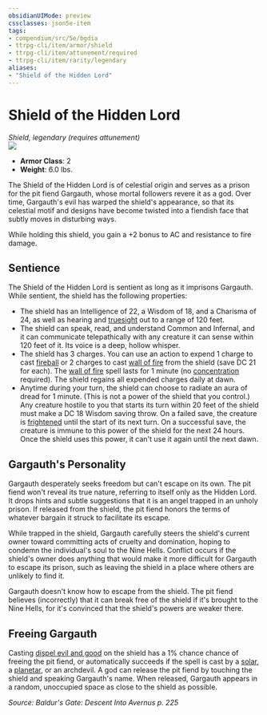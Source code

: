 ```yaml
---
obsidianUIMode: preview
cssclasses: json5e-item
tags:
- compendium/src/5e/bgdia
- ttrpg-cli/item/armor/shield
- ttrpg-cli/item/attunement/required
- ttrpg-cli/item/rarity/legendary
aliases: 
- "Shield of the Hidden Lord"
---
```

# Shield of the Hidden Lord
*Shield, legendary (requires attunement)*  
![](/3-Mechanics/CLI/items/img/shield-of-the-hidden-lord.webp#right)  

- **Armor Class**: 2
- **Weight**: 6.0 lbs.

The Shield of the Hidden Lord is of celestial origin and serves as a prison for the pit fiend Gargauth, whose mortal followers revere it as a god. Over time, Gargauth's evil has warped the shield's appearance, so that its celestial motif and designs have become twisted into a fiendish face that subtly moves in disturbing ways.

While holding this shield, you gain a +2 bonus to AC and resistance to fire damage.

## Sentience

The Shield of the Hidden Lord is sentient as long as it imprisons Gargauth. While sentient, the shield has the following properties:

- The shield has an Intelligence of 22, a Wisdom of 18, and a Charisma of 24, as well as hearing and [truesight](/3-Mechanics/CLI/rules/senses.md#truesight) out to a range of 120 feet.  
- The shield can speak, read, and understand Common and Infernal, and it can communicate telepathically with any creature it can sense within 120 feet of it. Its voice is a deep, hollow whisper.  
- The shield has 3 charges. You can use an action to expend 1 charge to cast [fireball](/3-Mechanics/CLI/spells/fireball.md) or 2 charges to cast [wall of fire](/3-Mechanics/CLI/spells/wall-of-fire.md) from the shield (save DC 21 for each). The [wall of fire](/3-Mechanics/CLI/spells/wall-of-fire.md) spell lasts for 1 minute (no [concentration](/3-Mechanics/CLI/rules/conditions.md#concentration) required). The shield regains all expended charges daily at dawn.  
- Anytime during your turn, the shield can choose to radiate an aura of dread for 1 minute. (This is not a power of the shield that you control.) Any creature hostile to you that starts its turn within 20 feet of the shield must make a DC 18 Wisdom saving throw. On a failed save, the creature is [frightened](/3-Mechanics/CLI/rules/conditions.md#frightened) until the start of its next turn. On a successful save, the creature is immune to this power of the shield for the next 24 hours. Once the shield uses this power, it can't use it again until the next dawn.  

## Gargauth's Personality

Gargauth desperately seeks freedom but can't escape on its own. The pit fiend won't reveal its true nature, referring to itself only as the Hidden Lord. It drops hints and subtle suggestions that it is an angel trapped in an unholy prison. If released from the shield, the pit fiend honors the terms of whatever bargain it struck to facilitate its escape.

While trapped in the shield, Gargauth carefully steers the shield's current owner toward committing acts of cruelty and domination, hoping to condemn the individual's soul to the Nine Hells. Conflict occurs if the shield's owner does anything that would make it more difficult for Gargauth to escape its prison, such as leaving the shield in a place where others are unlikely to find it.

Gargauth doesn't know how to escape from the shield. The pit fiend believes (incorrectly) that it can break free of the shield if it's brought to the Nine Hells, for it's convinced that the shield's powers are weaker there.

## Freeing Gargauth

Casting [dispel evil and good](/3-Mechanics/CLI/spells/dispel-evil-and-good.md) on the shield has a 1% chance chance of freeing the pit fiend, or automatically succeeds if the spell is cast by a [solar](/3-Mechanics/CLI/bestiary/celestial/solar.md), a [planetar](/3-Mechanics/CLI/bestiary/celestial/planetar.md), or an archdevil. A god can release the pit fiend by touching the shield and speaking Gargauth's name. When released, Gargauth appears in a random, unoccupied space as close to the shield as possible.

*Source: Baldur's Gate: Descent Into Avernus p. 225*